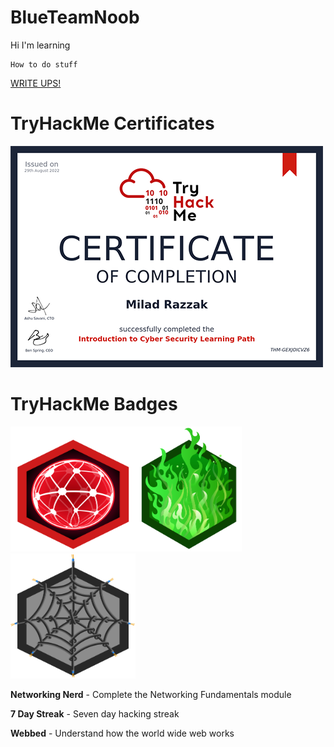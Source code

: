 # BlueTeamNoob

Hi I'm learning
````
How to do stuff
````
[WRITE UPS!](https://github.com/MiloRaz92/THM-WRITE-UPS)

# TryHackMe Certificates
<img src="https://github.com/MiloRaz92/BlueTeamNoob/blob/main/Intro%20to%20Cyber%20Security%20Certificate%20resized.png?raw=true">


# TryHackMe Badges

<img src="https://raw.githubusercontent.com/MiloRaz92/BlueTeamNoob/51d3ac69393ec83810e4925b5ff4846f11d7353b/networkfundamentals.svg" width="200" height="200"><img src="https://raw.githubusercontent.com/MiloRaz92/BlueTeamNoob/f4ac30573beb341136f390f6caceb82bf1a15ebd/7%20day%20streak.svg" with="200" height="200"><img src="https://raw.githubusercontent.com/MiloRaz92/BlueTeamNoob/413ebdbfb71c3c4bb074f4a836d08110e0dd4c77/webbed.svg" width="200" height="200">

<b>Networking Nerd</b> - Complete the Networking Fundamentals module

<b>7 Day Streak</b> - Seven day hacking streak

<b>Webbed</b> - Understand how the world wide web works
